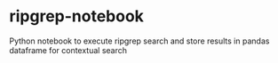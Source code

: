 # ripgrep-notebook
Python notebook to execute ripgrep search and store results in pandas dataframe for contextual search
